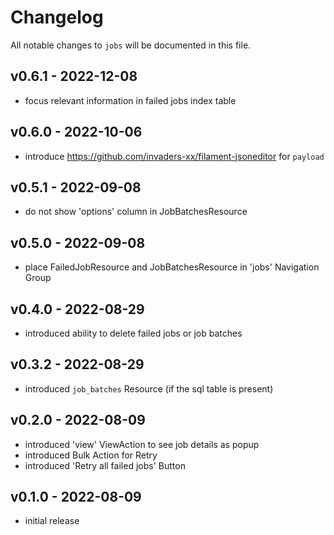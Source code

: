# Changelog

All notable changes to `jobs` will be documented in this file.

## v0.6.1 - 2022-12-08

-   focus relevant information in failed jobs index table

## v0.6.0 - 2022-10-06

-   introduce https://github.com/invaders-xx/filament-jsoneditor for `payload`

## v0.5.1 - 2022-09-08

-   do not show 'options' column in JobBatchesResource

## v0.5.0 - 2022-09-08

-   place FailedJobResource and JobBatchesResource in 'jobs' Navigation Group

## v0.4.0 - 2022-08-29

-   introduced ability to delete failed jobs or job batches

## v0.3.2 - 2022-08-29

-   introduced `job_batches` Resource (if the sql table is present)

## v0.2.0 - 2022-08-09

-   introduced 'view' ViewAction to see job details as popup
-   introduced Bulk Action for Retry
-   introduced 'Retry all failed jobs' Button

## v0.1.0 - 2022-08-09

-   initial release

